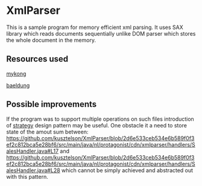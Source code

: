 # XmlParser

This is a sample program for memory efficient xml parsing. It uses SAX library which reads documents sequentially unlike DOM parser which stores the whole document in the memory.

## Resources used
[mykong](https://www.baeldung.com/java-sax-parser)

[baeldung](https://www.baeldung.com/java-sax-parser)

## Possible improvements
If the program was to support multiple operations on such files introduction of [strategy](https://refactoring.guru/design-patterns/strategy) design pattern may be useful.
One obstacle it a need to store state of the amout sum between:
https://github.com/kusztelson/XmlParser/blob/2d6e533ceb534e6b589f0f3ef2c812bca5e28bf6/src/main/java/nl/protagonist/cdn/xmlparser/handlers/SalesHandler.java#L17
and
https://github.com/kusztelson/XmlParser/blob/2d6e533ceb534e6b589f0f3ef2c812bca5e28bf6/src/main/java/nl/protagonist/cdn/xmlparser/handlers/SalesHandler.java#L28
which cannot be simply achieved and abstracted out with this pattern.
